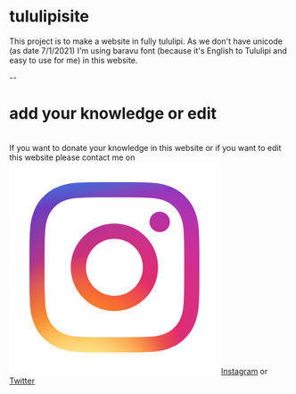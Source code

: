 # tululipisite
This project is to make a website in fully tululipi. As we don't have unicode (as date 7/1/2021) I'm using baravu font (because it's English to Tululipi and easy to use for me) in this website. 

--


<style>
    .instagram{
            size: 10px;
           }
</style>
 <h1>add your knowledge or edit</h1> <br>
If you want to donate your knowledge in this website or if you want to edit this website please contact me on <a href="https://instagram.com/j.tuluve" class="instagram"><img src="./Images-Readme/instagram-readme.png">Instagram</a> or <a href="https://twitter.com/j_tuluve">Twitter</a>
